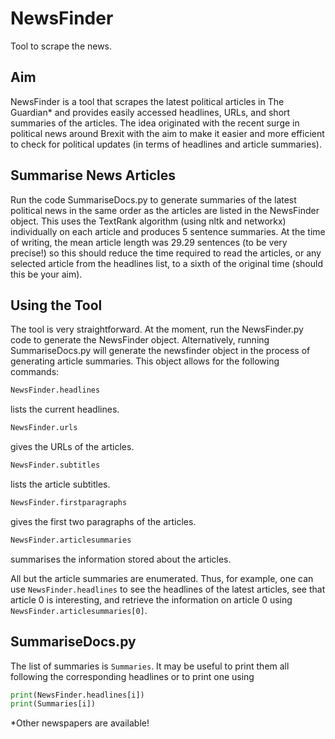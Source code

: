 # NewsFinder
Tool to scrape the news.

## Aim

NewsFinder is a tool that scrapes the latest political articles in The Guardian* and provides easily accessed headlines, URLs, and short summaries of the articles. The idea originated with the recent surge in political news around Brexit with the aim to make it easier and more efficient to check for political updates (in terms of headlines and article summaries).

## Summarise News Articles

Run the code SummariseDocs.py to generate summaries of the latest political news in the same order as the articles are listed in the NewsFinder object. This uses the TextRank algorithm (using nltk and networkx) individually on each article and produces 5 sentence summaries. At the time of writing, the mean article length was 29.29 sentences (to be very precise!) so this should reduce the time required to read the articles, or any selected article from the headlines list, to a sixth of the original time (should this be your aim).

## Using the Tool

The tool is very straightforward. At the moment, run the NewsFinder.py code to generate the NewsFinder object. Alternatively, running SummariseDocs.py will generate the newsfinder object in the process of generating article summaries. This object allows for the following commands:

```python
NewsFinder.headlines
```
lists the current headlines.

```python
NewsFinder.urls
```
gives the URLs of the articles.


```python
NewsFinder.subtitles
```
lists the article subtitles.


```python
NewsFinder.firstparagraphs
```
gives the first two paragraphs of the articles.


```python
NewsFinder.articlesummaries
```
summarises the information stored about the articles.

All but the article summaries are enumerated. Thus, for example, one can use `NewsFinder.headlines` to see the headlines of the latest articles, see that article 0 is interesting, and retrieve the information on article 0 using `NewsFinder.articlesummaries[0]`.

## SummariseDocs.py

The list of summaries is `Summaries`. It may be useful to print them all following the corresponding headlines or to print one using
```python
print(NewsFinder.headlines[i])
print(Summaries[i])
```


*Other newspapers are available!
